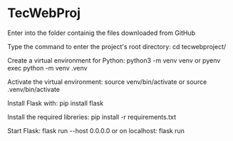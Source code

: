 # TecWebProj
Enter into the folder containig the files downloaded from GitHub

Type the command to enter the project's root directory:
cd tecwebproject/

Create a virtual environment for Python:
python3 -m venv venv
or
pyenv exec python -m venv .venv

Activate the virtual environment:
source venv/bin/activate
or
source .venv/bin/activate      

Install Flask with:
pip install flask

Install the required libreries:
pip install -r requirements.txt

Start Flask:
flask run --host 0.0.0.0
or on localhost:
flask run

